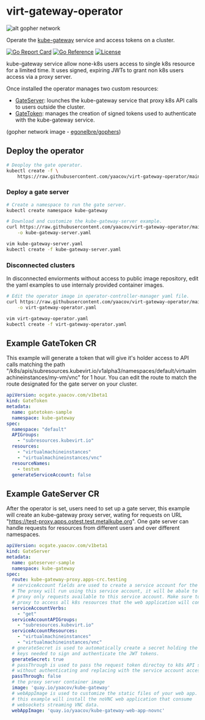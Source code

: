 # virt-gateway-operator

![alt gopher network](https://raw.githubusercontent.com/yaacov/kube-gateway/main/web/public/network-side.png)

Operate the [kube-gateway](https://github.com/yaacov/kube-gateway) service and access tokens on a cluster.

[![Go Report Card](https://goreportcard.com/badge/github.com/yaacov/virt-gateway-operator)](https://goreportcard.com/report/github.com/yaacov/virt-gateway-operator)
[![Go Reference](https://pkg.go.dev/badge/github.com/yaacov/virt-gateway-operator.svg)](https://pkg.go.dev/github.com/yaacov/virt-gateway-operator)
[![License](https://img.shields.io/badge/License-Apache%202.0-blue.svg)](https://opensource.org/licenses/Apache-2.0)

kube-gateway service allow none-k8s users access to single k8s resource for a limited time.
It uses signed, expiring JWTs to grant non k8s users access via a proxy server.

Once installed the operator manages two custom resources:

- [GateServer](#example-gateserver-cr): lounches the kube-gateway service that proxy k8s API calls to users outside the cluster.
- [GateToken](#example-gatetoken-cr): manages the creation of signed tokens used to authenticate with the kube-gateway service.

(gopher network image - [egonelbre/gophers](https://github.com/egonelbre/gophers))

## Deploy the operator

``` bash
# Deoploy the gate operator.
kubectl create -f \
    https://raw.githubusercontent.com/yaacov/virt-gateway-operator/main/deploy/virt-gateway-operator.yaml
```

### Deploy a gate server

``` bash
# Create a namespace to run the gate server.
kubectl create namespace kube-gateway

# Download and customize the kube-gateway-server example.
curl https://raw.githubusercontent.com/yaacov/virt-gateway-operator/main/deploy/virt-gateway-server.yaml \
    -o kube-gateway-server.yaml

vim kube-gateway-server.yaml
kubectl create -f kube-gateway-server.yaml
```

### Disconnected clusters

In disconnected enviorments without access to public image repository, edit the yaml examples to use internaly provided container images.

``` bash
# Edit the operator image in operator-controller-manager yaml file.
curl https://raw.githubusercontent.com/yaacov/virt-gateway-operator/main/deploy/virt-gateway-operator.yaml \
    -o virt-gateway-operator.yaml

vim virt-gateway-operator.yaml
kubectl create -f virt-gateway-operator.yaml
```

## Example GateToken CR

This example will generate a token that will give it's holder access to API calls matching the path "/k8s/apis/subresources.kubevirt.io/v1alpha3/namespaces/default/virtualmachineinstances/my-vm/vnc" for 1 hour. You can edit the route to match the route designated for the gate server on your cluster.

```yaml
apiVersion: ocgate.yaacov.com/v1beta1
kind: GateToken
metadata:
  name: gatetoken-sample
  namespace: kube-gateway
spec:
  namespace: "default"
  APIGroups:
    - "subresources.kubevirt.io"
  resources:
    - "virtualmachineinstances"
    - "virtualmachineinstances/vnc"
  resourceNames:
    - testvm
  generateServiceAccount: false
```

## Example GateServer CR

After the operator is set, users need to set up a gate server, this example will create an kube-gateway proxy server, wating for requests on URL "https://test-proxy.apps.ostest.test.metalkube.org". One gate server can handle requests for resources from different users and over different namespaces.


```yaml
apiVersion: ocgate.yaacov.com/v1beta1
kind: GateServer
metadata:
  name: gateserver-sample
  namespace: kube-gateway
spec:
  route: kube-gateway-proxy.apps-crc.testing
  # serviceAccount fields are used to create a service account for the oc gate proxy.
  # The proxy will run using this service account, it will be abale to
  # proxy only requests available to this service account. Make sure to allow the 
  # proxy to access all k8s resources that the web application will consume.
  serviceAccountVerbs:
    - "get"
  serviceAccountAPIGroups:
    - "subresources.kubevirt.io"
  serviceAccountResources:
    - "virtualmachineinstances"
    - "virtualmachineinstances/vnc"
  # gnerateSecret is used to automatically create a secret holding the asymetrical
  # keys needed to sign and authenticate the JWT tokens.
  gnerateSecret: true
  # passThrough is used to pass the request token directoy to k8s API server
  # without authenticating and replacing with the service account access token of the proxy.
  passThrough: false
  # the proxy server container image
  image: 'quay.io/yaacov/kube-gateway'
  # webAppImage is used to customize the static files of your web app.
  # this example will install the noVNC web application that consume
  # websockets streaming VNC data.
  webAppImage: 'quay.io/yaacov/kube-gateway-web-app-novnc'
```
